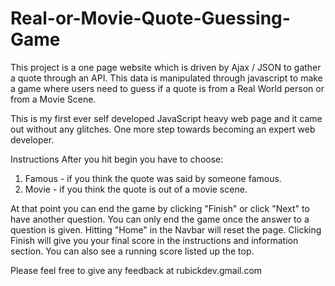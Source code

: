 # Real-or-Movie-Quote-Guessing-Game
This project is a one page website which is driven by Ajax / JSON to gather a quote through an API. This data is manipulated through javascript to make a game where users need to guess if a quote is from a Real World person or from a Movie Scene.

This is my first ever self developed JavaScript heavy web page and it came out without any glitches. One more step towards becoming an expert web developer.

Instructions
After you hit begin you have to choose:
1. Famous - if you think the quote was said by someone famous.
2. Movie - if you think the quote is out of a movie scene.

At that point you can end the game by clicking "Finish" or click "Next" to have another question. You can only end the game once the answer to a question is given. Hitting "Home" in the Navbar will reset the page. Clicking Finish will give you your final score in the instructions and information section. You can also see a running score listed up the top.

Please feel free to give any feedback at rubickdev.gmail.com
